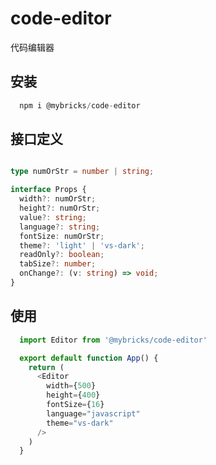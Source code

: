 # code-editor

代码编辑器

## 安装
```javascript
  npm i @mybricks/code-editor
```

## 接口定义
```typescript

type numOrStr = number | string;

interface Props {
  width?: numOrStr;
  height?: numOrStr;
  value?: string;
  language?: string;
  fontSize: numOrStr;
  theme?: 'light' | 'vs-dark';
  readOnly?: boolean;
  tabSize?: number;
  onChange?: (v: string) => void;
}
```
## 使用

```typescript
  import Editor from '@mybricks/code-editor'

  export default function App() {
    return (
      <Editor 
        width={500} 
        height={400}
        fontSize={16}
        language="javascript"
        theme="vs-dark"
      />
    )
  }

```